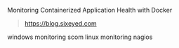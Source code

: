 Monitoring Containerized Application Health with Docker
> https://blog.sixeyed.com

windows monitoring   scom
linux monitoring  nagios

 

